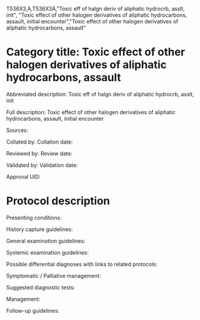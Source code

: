 T536X3,A,T536X3A,"Toxic eff of halgn deriv of aliphatic hydrocrb, asslt, init", "Toxic effect of other halogen derivatives of aliphatic hydrocarbons, assault, initial encounter","Toxic effect of other halogen derivatives of aliphatic hydrocarbons, assault"
# Category title: Toxic effect of other halogen derivatives of aliphatic hydrocarbons, assault

Abbreviated description: Toxic eff of halgn deriv of aliphatic hydrocrb, asslt, init

Full description: Toxic effect of other halogen derivatives of aliphatic hydrocarbons, assault, initial encounter

Sources:

Collated by:
Collation date:

Reviewed by:
Review date:

Validated by:
Validation date:

Approval UID:

# Protocol description

Presenting conditions:

History capture guidelines:

General examination guidelines:

Systemic examination guidelines:

Possible differential diagnoses with links to related protocols:

Symptomatic / Palliative management:

Suggested diagnostic tests:

Management:

Follow-up guidelines:
